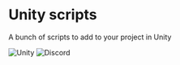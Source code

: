 # Unity scripts

A bunch of scripts to add to your project in Unity

<p align="left">
  <img alt="Unity" src="https://img.shields.io/badge/made%20for-unity-57b9d3?style=for-the-badge&logo=unity" />
  <img alt="Discord" src="https://img.shields.io/discord/938558244924829756?style=for-the-badge&logo=discord&logoColor=%23ffffff&label=%20&labelColor=%23697EC4&color=%237289DA&link=https%3A%2F%2Fnoxgamingqc.ca%2Fdiscord">
</p>
